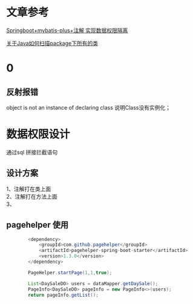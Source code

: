 # 文章参考
[Springboot+mybatis-plus+注解 实现数据权限隔离](https://juejin.cn/post/6981280887216275492#comment)

[关于Java如何扫描package下所有的类](http://www.taodudu.cc/news/show-455722.html)

# 0
## 反射报错
object is not an instance of declaring class   说明Class没有实例化；

# 数据权限设计
通过sql 拼接拦截语句

## 设计方案
1、注解打在类上面    
2、注解打在方法上面  
3、



## pagehelper 使用
```java
		<dependency>
			<groupId>com.github.pagehelper</groupId>
			<artifactId>pagehelper-spring-boot-starter</artifactId>
			<version>1.3.0</version>
		</dependency>
```

```java
        PageHelper.startPage(1,1,true);

        List<DaySaleDO> users = dataMapper.getDaySale();
        PageInfo<DaySaleDO> pageInfo = new PageInfo<>(users);
        return pageInfo.getList();
```